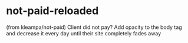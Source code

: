 # not-paid-reloaded
 (from kleampa/not-paid) Client did not pay? Add opacity to the body tag and decrease it every day until their site completely fades away
